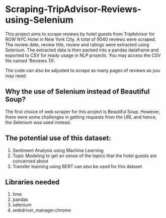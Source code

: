 # Scraping-TripAdvisor-Reviews-using-Selenium
This project aims to scrape reviews by hotel guests from TripAdvisor for ROW NYC Hotel in New York City. A total of 9040 reviews were scraped. The review date, review title, review and ratings were extracted using Selenium. The extracted data is then packed into a pandas dataframe and exported to CSV for ready usage in NLP projects. You may access the CSV file named 'Reviews TA'. 

The code can also be adjusted to scrape as many pages of reviews as you may need. 

## Why the use of Selenium instead of Beautiful Soup?
The first choice of web scraper for this project is Beautiful Soup. However, there were some challenges in getting requests from the URL and hence, the Selenium was used instead. 

## The potential use of this dataset:
1. Sentiment Analysis using Machine Learning
2. Topic Modeling to get an sense of the topics that the hotel guests are concerned about
3. Transfer learning using BERT can also be used for this dataset 

## Libraries needed
1. time
2. pandas
3. selenium 
4. webdriver_manager.chrome 
